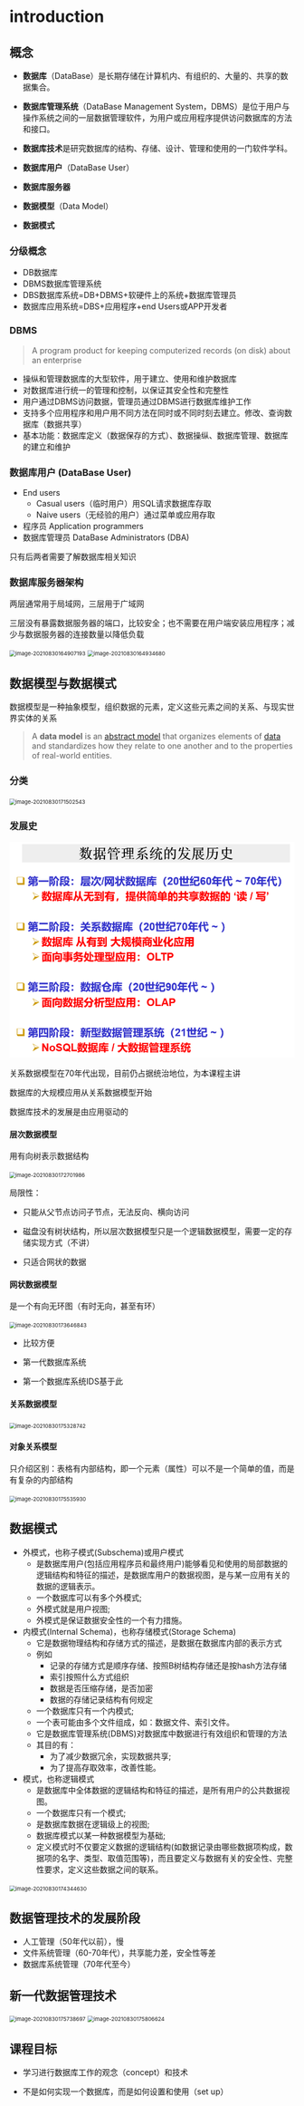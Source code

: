 # introduction

## 概念

* **数据库**（DataBase）是长期存储在计算机内、有组织的、大量的、共享的数据集合。

* **数据库管理系统**（DataBase Management System，DBMS）是位于用户与操作系统之间的一层数据管理软件，为用户或应用程序提供访问数据库的方法和接口。

* **数据库技术**是研究数据库的结构、存储、设计、管理和使用的一门软件学科。
* **数据库用户**（DataBase User）
* **数据库服务器**
* **数据模型**（Data Model）
* **数据模式**

### 分级概念

* DB数据库
* DBMS数据库管理系统
* DBS数据库系统=DB+DBMS+软硬件上的系统+数据库管理员
* 数据库应用系统=DBS+应用程序+end Users或APP开发者

### DBMS

> A program product for keeping computerized records (on disk) about an enterprise

* 操纵和管理数据库的大型软件，用于建立、使用和维护数据库
* 对数据库进行统一的管理和控制，以保证其安全性和完整性
* 用户通过DBMS访问数据，管理员通过DBMS进行数据库维护工作
* 支持多个应用程序和用户用不同方法在同时或不同时刻去建立。修改、查询数据库（数据共享）
* 基本功能：数据库定义（数据保存的方式）、数据操纵、数据库管理、数据库的建立和维护

### 数据库用户 (DataBase User)

* End users
  * Casual users（临时用户）用SQL请求数据库存取
  * Naive users（无经验的用户）通过菜单或应用存取
* 程序员 Application programmers
* 数据库管理员 DataBase Administrators (DBA)

只有后两者需要了解数据库相关知识

### 数据库服务器架构

两层通常用于局域网，三层用于广域网

三层没有暴露数据服务器的端口，比较安全；也不需要在用户端安装应用程序；减少与数据服务器的连接数量以降低负载

<img src="C:\Users\10643\AppData\Roaming\Typora\typora-user-images\image-20210830164907193.png"   alt="image-20210830164907193" style="zoom:67%;" />

<img src="C:\Users\10643\AppData\Roaming\Typora\typora-user-images\image-20210830164934680.png"   alt="image-20210830164934680" style="zoom:67%;" />

## 数据模型与数据模式

数据模型是一种抽象模型，组织数据的元素，定义这些元素之间的关系、与现实世界实体的关系

> A **data model** is an [abstract model](https://en.wikipedia.org/wiki/Abstract_model) that organizes elements of [data](https://en.wikipedia.org/wiki/Data) and standardizes how they relate to one another and to the properties of real-world entities. 

### 分类

<img src="C:\Users\10643\AppData\Roaming\Typora\typora-user-images\image-20210830171502543.png"   alt="image-20210830171502543" style="zoom:67%;" />

### 发展史

<img src="01.assets/image-20210830171533976.png"   alt="image-20210830171533976" style="zoom:67%;" />

关系数据模型在70年代出现，目前仍占据统治地位，为本课程主讲

数据库的大规模应用从关系数据模型开始

数据库技术的发展是由应用驱动的

#### 层次数据模型

用有向树表示数据结构

<img src="C:\Users\10643\AppData\Roaming\Typora\typora-user-images\image-20210830172701986.png"   alt="image-20210830172701986" style="zoom:67%;" />

局限性：

* 只能从父节点访问子节点，无法反向、横向访问

* 磁盘没有树状结构，所以层次数据模型只是一个逻辑数据模型，需要一定的存储实现方式（不讲）

* 只适合网状的数据

#### 网状数据模型

是一个有向无环图（有时无向，甚至有环）

<img src="C:\Users\10643\AppData\Roaming\Typora\typora-user-images\image-20210830173646843.png"   alt="image-20210830173646843" style="zoom:67%;" />

* 比较方便

* 第一代数据库系统

* 第一个数据库系统IDS基于此

#### 关系数据模型

<img src="C:\Users\10643\AppData\Roaming\Typora\typora-user-images\image-20210830175328742.png"   alt="image-20210830175328742" style="zoom:67%;" />

#### 对象关系模型

只介绍区别：表格有内部结构，即一个元素（属性）可以不是一个简单的值，而是有复杂的内部结构

<img src="C:\Users\10643\AppData\Roaming\Typora\typora-user-images\image-20210830175535930.png"   alt="image-20210830175535930" style="zoom:67%;" />

## 数据模式

* 外模式，也称子模式(Subschema)或用户模式
  * 是数据库用户(包括应用程序员和最终用户)能够看见和使用的局部数据的逻辑结构和特征的描述，是数据库用户的数据视图，是与某一应用有关的数据的逻辑表示。
  * 一个数据库可以有多个外模式;
  * 外模式就是用户视图;
  *  外模式是保证数据安全性的一个有力措施。
* 内模式(Internal Schema)，也称存储模式(Storage Schema)
  * 它是数据物理结构和存储方式的描述，是数据在数据库内部的表示方式
  * 例如
    * 记录的存储方式是顺序存储、按照B树结构存储还是按hash方法存储
    * 索引按照什么方式组织
    * 数据是否压缩存储，是否加密
    * 数据的存储记录结构有何规定
  * 一个数据库只有一个内模式;
  * 一个表可能由多个文件组成，如：数据文件、索引文件。
  * 它是数据库管理系统(DBMS)对数据库中数据进行有效组织和管理的方法
  * 其目的有：
    * 为了减少数据冗余，实现数据共享;
    * 为了提高存取效率，改善性能。
* 模式，也称逻辑模式
  * 是数据库中全体数据的逻辑结构和特征的描述，是所有用户的公共数据视图。
  *  一个数据库只有一个模式;
  * 是数据库数据在逻辑级上的视图;
  * 数据库模式以某一种数据模型为基础;
  * 定义模式时不仅要定义数据的逻辑结构(如数据记录由哪些数据项构成，数据项的名字、类型、取值范围等)，而且要定义与数据有关的安全性、完整性要求，定义这些数据之间的联系。

<img src="C:\Users\10643\AppData\Roaming\Typora\typora-user-images\image-20210830174344630.png"   alt="image-20210830174344630" style="zoom:67%;" />

## 数据管理技术的发展阶段

* 人工管理（50年代以前），慢
* 文件系统管理（60-70年代），共享能力差，安全性等差
* 数据库系统管理（70年代至今）

## 新一代数据管理技术

<img src="C:\Users\10643\AppData\Roaming\Typora\typora-user-images\image-20210830175738697.png"   alt="image-20210830175738697" style="zoom:67%;" />

<img src="C:\Users\10643\AppData\Roaming\Typora\typora-user-images\image-20210830175806624.png"   alt="image-20210830175806624" style="zoom:67%;" />

## 课程目标

* 学习进行数据库工作的观念（concept）和技术

* 不是如何实现一个数据库，而是如何设置和使用（set up）

